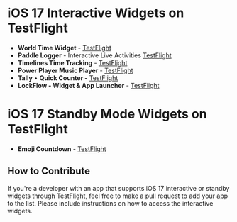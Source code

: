 # iOS 17 Interactive Widgets on TestFlight

- **World Time Widget** - [TestFlight](https://testflight.apple.com/join/8wa9T053)
- **Paddle Logger** - Interactive Live Activities [TestFlight](https://testflight.apple.com/join/GTdXpd9h)
- **Timelines Time Tracking** - [TestFlight](https://testflight.apple.com/join/zxFgcULE)
- **Power Player Music Player** - [TestFlight](https://testflight.apple.com/join/U5KJ4ejE)
- **Tally** • **Quick Counter -** [TestFlight](https://testflight.apple.com/join/zbUiqcxg)
- **LockFlow - Widget & App Launcher** - [TestFlight](https://testflight.apple.com/join/gmukNudH) 

# iOS 17 Standby Mode Widgets on TestFlight
- **Emoji Countdown** - [TestFlight](https://testflight.apple.com/join/hRCujqsH)

## How to Contribute

If you're a developer with an app that supports iOS 17 interactive or standby widgets through TestFlight, feel free to make a pull request to add your app to the list. Please include instructions on how to access the interactive widgets.
